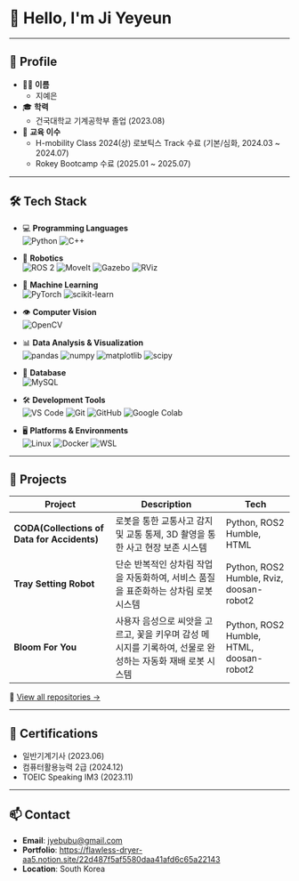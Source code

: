 <!--
**yeyeyeyeyeyeun/yeyeyeyeyeyeun** is a ✨ _special_ ✨ repository because its `README.md` (this file) appears on your GitHub profile.

Here are some ideas to get you started:

- 🔭 I’m currently working on ...
- 🌱 I’m currently learning ...
- 👯 I’m looking to collaborate on ...
- 🤔 I’m looking for help with ...
- 💬 Ask me about ...
- 📫 How to reach me: ...
- 😄 Pronouns: ...
- ⚡ Fun fact: ...
-->

# 👋 Hello, I'm Ji Yeyeun


---

## 🧩 Profile

- 👩‍🎓 **이름**
  - 지예은
- 🎓 **학력**
  - 건국대학교 기계공학부 졸업 (2023.08)
- 🧪 **교육 이수**  
  - H-mobility Class 2024(상) 로보틱스 Track 수료 (기본/심화, 2024.03 ~ 2024.07)  
  - Rokey Bootcamp 수료 (2025.01 ~ 2025.07)
    
---

## 🛠 Tech Stack

- 💻 **Programming Languages**  
  ![Python](https://img.shields.io/badge/Python-3776AB?style=for-the-badge&logo=python&logoColor=white)  ![C++](https://img.shields.io/badge/C++-00599C?style=for-the-badge&logo=c%2B%2B&logoColor=white)

- 🤖 **Robotics**  
  ![ROS 2](https://img.shields.io/badge/ROS%202-22314E?style=for-the-badge&logo=ros&logoColor=white)  ![MoveIt](https://img.shields.io/badge/MoveIt-4394F7?style=for-the-badge&logo=moveit&logoColor=white)  ![Gazebo](https://img.shields.io/badge/Gazebo-6A98F0?style=for-the-badge&logo=gazebo&logoColor=white)  ![RViz](https://img.shields.io/badge/RViz-008080?style=for-the-badge&logo=ros&logoColor=white)

- 🧠 **Machine Learning**  
  ![PyTorch](https://img.shields.io/badge/PyTorch-EE4C2C?style=for-the-badge&logo=pytorch&logoColor=white)  ![scikit-learn](https://img.shields.io/badge/scikit--learn-F7931E?style=for-the-badge&logo=scikit-learn&logoColor=white)

- 👁 **Computer Vision**  
  ![OpenCV](https://img.shields.io/badge/OpenCV-5C3EE8?style=for-the-badge&logo=opencv&logoColor=white)

- 📊 **Data Analysis & Visualization**  
  ![pandas](https://img.shields.io/badge/pandas-150458?style=for-the-badge&logo=pandas&logoColor=white)  ![numpy](https://img.shields.io/badge/numpy-013243?style=for-the-badge&logo=numpy&logoColor=white)  ![matplotlib](https://img.shields.io/badge/matplotlib-11557C?style=for-the-badge&logo=matplotlib&logoColor=white)  ![scipy](https://img.shields.io/badge/scipy-8CAAE6?style=for-the-badge&logo=scipy&logoColor=white)

- 💾 **Database**  
  ![MySQL](https://img.shields.io/badge/MySQL-4479A1?style=for-the-badge&logo=mysql&logoColor=white)

- 🛠 **Development Tools**  
  ![VS Code](https://img.shields.io/badge/VS%20Code-007ACC?style=for-the-badge&logo=visual-studio-code&logoColor=white)  ![Git](https://img.shields.io/badge/Git-F05032?style=for-the-badge&logo=git&logoColor=white)  ![GitHub](https://img.shields.io/badge/GitHub-181717?style=for-the-badge&logo=github&logoColor=white)  ![Google Colab](https://img.shields.io/badge/Google%20Colab-F9AB00?style=for-the-badge&logo=googlecolab&logoColor=white)

- 🖥 **Platforms & Environments**  
  ![Linux](https://img.shields.io/badge/Linux-FCC624?style=for-the-badge&logo=linux&logoColor=black)  ![Docker](https://img.shields.io/badge/Docker-2496ED?style=for-the-badge&logo=docker&logoColor=white)  ![WSL](https://img.shields.io/badge/WSL-4D97FD?style=for-the-badge&logo=windows&logoColor=white)
---

## 📁 Projects

| Project | Description | Tech |
|--------|-------------|------|
| **CODA(Collections of Data for Accidents)** | 로봇을 통한 교통사고 감지 및 교통 통제, 3D 촬영을 통한 사고 현장 보존 시스템 | Python, ROS2 Humble, HTML|
| **Tray Setting Robot** | 단순 반복적인 상차림 작업을 자동화하여, 서비스 품질을 표준화하는 상차림 로봇 시스템 | Python, ROS2 Humble, Rviz, doosan-robot2 |
| **Bloom For You** | 사용자 음성으로 씨앗을 고르고, 꽃을 키우며 감성 메시지를 기록하여, 선물로 완성하는 자동화 재배 로봇 시스템 | Python, ROS2 Humble, HTML, doosan-robot2 |

🔗 [View all repositories →](https://github.com/yeyeyeyeyeyeun?tab=repositories)

---

## 📄 Certifications

- 일반기계기사 (2023.06)  
- 컴퓨터활용능력 2급 (2024.12)  
- TOEIC Speaking IM3 (2023.11)

---

## 📫 Contact

- **Email**: jyebubu@gmail.com
- **Portfolio**: https://flawless-dryer-aa5.notion.site/22d487f5af5580daa41afd6c65a22143
- **Location**: South Korea  
